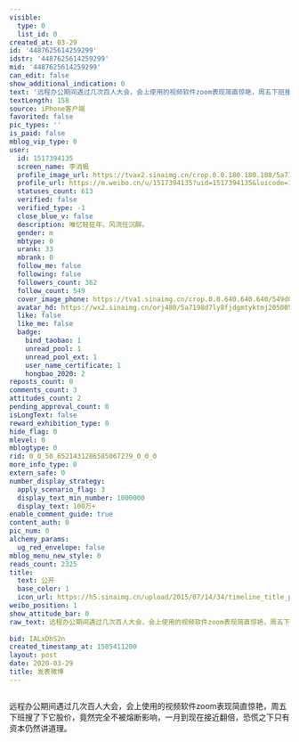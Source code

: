 ```yaml
---
visible:
  type: 0
  list_id: 0
created_at: 03-29
id: '4487625614259299'
idstr: '4487625614259299'
mid: '4487625614259299'
can_edit: false
show_additional_indication: 0
text: '远程办公期间遇过几次百人大会，会上使用的视频软件zoom表现简直惊艳，周五下班搜了下它股价，竟然完全不被熔断影响，一月到现在接近翻倍，恐慌之下只有资本仍然讲道理。 '
textLength: 158
source: iPhone客户端
favorited: false
pic_types: ''
is_paid: false
mblog_vip_type: 0
user:
  id: 1517394135
  screen_name: 李消极
  profile_image_url: https://tvax2.sinaimg.cn/crop.0.0.180.180.180/5a7198d7ly8fjdgmtyktmj20500500so.jpg?KID=imgbed,tva&Expires=1606399196&ssig=EpTZqlt10x
  profile_url: https://m.weibo.cn/u/1517394135?uid=1517394135&luicode=10000011&lfid=2304131517394135_-_WEIBO_SECOND_PROFILE_WEIBO
  statuses_count: 613
  verified: false
  verified_type: -1
  close_blue_v: false
  description: 唯忆轻狂年，风流任沉醉。
  gender: m
  mbtype: 0
  urank: 33
  mbrank: 0
  follow_me: false
  following: false
  followers_count: 362
  follow_count: 549
  cover_image_phone: https://tva1.sinaimg.cn/crop.0.0.640.640.640/549d0121tw1egm1kjly3jj20hs0hsq4f.jpg
  avatar_hd: https://wx2.sinaimg.cn/orj480/5a7198d7ly8fjdgmtyktmj20500500so.jpg
  like: false
  like_me: false
  badge:
    bind_taobao: 1
    unread_pool: 1
    unread_pool_ext: 1
    user_name_certificate: 1
    hongbao_2020: 2
reposts_count: 0
comments_count: 3
attitudes_count: 2
pending_approval_count: 0
isLongText: false
reward_exhibition_type: 0
hide_flag: 0
mlevel: 0
mblogtype: 0
rid: 0_0_50_6521431286585067279_0_0_0
more_info_type: 0
extern_safe: 0
number_display_strategy:
  apply_scenario_flag: 3
  display_text_min_number: 1000000
  display_text: 100万+
enable_comment_guide: true
content_auth: 0
pic_num: 0
alchemy_params:
  ug_red_envelope: false
mblog_menu_new_style: 0
reads_count: 2325
title:
  text: 公开
  base_color: 1
  icon_url: https://h5.sinaimg.cn/upload/2015/07/14/34/timeline_title_public_default.png
weibo_position: 1
show_attitude_bar: 0
raw_text: 远程办公期间遇过几次百人大会，会上使用的视频软件zoom表现简直惊艳，周五下班搜了下它股价，竟然完全不被熔断影响，一月到现在接近翻倍，恐慌之下只有资本仍然讲道理。
  ​​​
bid: IALxDhS2n
created_timestamp_at: 1585411200
layout: post
date: 2020-03-29
title: 发表微博
---
```


![]()

远程办公期间遇过几次百人大会，会上使用的视频软件zoom表现简直惊艳，周五下班搜了下它股价，竟然完全不被熔断影响，一月到现在接近翻倍，恐慌之下只有资本仍然讲道理。 

